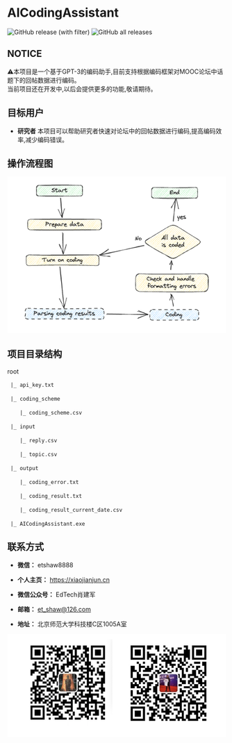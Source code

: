 # AICodingAssistant

![GitHub release (with filter)](https://img.shields.io/github/v/release/etShaw-zh/AICodingAssistant)
![GitHub all releases](https://img.shields.io/github/downloads/etShaw-zh/AICodingAssistant/total)

## NOTICE
⚠️本项目是一个基于GPT-3的编码助手,目前支持根据编码框架对MOOC论坛中话题下的回帖数据进行编码。  
当前项目还在开发中,以后会提供更多的功能,敬请期待。

## 目标用户
- **研究者**
  本项目可以帮助研究者快速对论坛中的回帖数据进行编码,提高编码效率,减少编码错误。
## 操作流程图
![Structure](https://github.com/etShaw-zh/AICodingAssistant/blob/main/docs/source/_static/images/structure.jpg)

## 项目目录结构

   root
  
     |_ api_key.txt
  
     |_ coding_scheme
     
        |_ coding_scheme.csv
     
     |_ input
     
        |_ reply.csv
  
        |_ topic.csv
     
     |_ output
     
        |_ coding_error.txt
  
        |_ coding_result.txt
  
        |_ coding_result_current_date.csv
        
     |_ AICodingAssistant.exe

## 联系方式

- **微信：** etshaw8888

- **个人主页：** https://xiaojianjun.cn

- **微信公众号：** EdTech肖建军

- **邮箱：** et_shaw@126.com

- **地址：** 北京师范大学科技楼C区1005A室

![contact](https://github.com/etShaw-zh/AICodingAssistant/blob/main/docs/source/_static/images/shaw.png)
